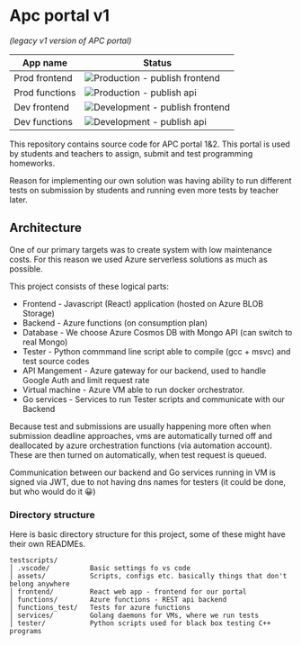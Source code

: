 # Apc portal v1

*(legacy v1 version of APC portal)*

|     App name    |                                                 Status                                                                       |
| ----------------| ---------------------------------------------------------------------------------------------------------------------------- |
| Prod frontend   | ![Production - publish frontend](https://github.com/cppseminar/APC/workflows/Production%20-%20publish%20frontend/badge.svg)  |
| Prod functions  | ![Production - publish api](https://github.com/cppseminar/APC/workflows/Production%20-%20publish%20api/badge.svg)            |
| Dev frontend    | ![Development - publish frontend](https://github.com/cppseminar/APC/workflows/Development%20-%20publish%20frontend/badge.svg)|
| Dev functions   | ![Development - publish api](https://github.com/cppseminar/APC/workflows/Development%20-%20publish%20api/badge.svg)          |

This repository contains source code for APC portal 1&2.  This portal is used by
students and teachers to assign, submit and test programming homeworks.

Reason for implementing our own solution was having ability to run different
tests on submission by students and running even more tests by teacher later.

## Architecture
One of our primary targets was to create system with low maintenance costs. For
this reason we used Azure serverless solutions as much as possible.

This project consists of these logical parts:
 - Frontend - Javascript (React) application (hosted on Azure BLOB Storage)
 - Backend - Azure functions (on consumption plan)
 - Database - We choose Azure Cosmos DB with Mongo API (can switch to real Mongo)
 - Tester - Python commmand line script able to compile (gcc + msvc) and test
            source codes
 - API Mangement - Azure gateway for our backend, used to handle Google Auth and
                   limit request rate
 - Virtual machine - Azure VM able to run docker orchestrator.
 - Go services - Services to run Tester scripts and communicate with our Backend

Because test and submissions are usually happening more often when submission
deadline approaches, vms are automatically turned off and deallocated by azure
orchestration functions (via automation account).  These are then turned on
automatically, when test request is queued.

Communication between our backend and Go services running in VM is signed via
JWT, due to not having dns names for testers (it could be done, but who would
do it 😀)


### Directory structure
Here is basic directory structure for this project, some of these might have
their own READMEs.
```
testscripts/
│ .vscode/          Basic settings fo vs code
│ assets/           Scripts, configs etc. basically things that don't belong anywhere
│ frontend/         React web app - frontend for our portal
│ functions/        Azure functions - REST api backend
│ functions_test/   Tests for azure functions
│ services/         Golang daemons for VMs, where we run tests
│ tester/           Python scripts used for black box testing C++ programs

```
